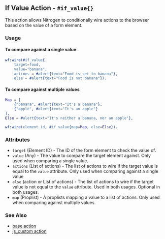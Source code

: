 ## If Value Action - `#if_value{}`

This action allows Nitrogen to conditionally wire actions to the browser based
on the value of a form element. 

### Usage

#### To compare against a single value

```erlang
wf:wire(#if_value{
	target=food,
	value="banana",
	actions = #alert{text="Food is set to banana"},
	else = #alert{text="Food is not banana"}).
```

#### To compare against multiple values

```erlang
Map = [
	{"banana", #alert{text="It's a banana"},
	{"apple", #alert{text="It's an apple"}
],
Else = #alert{text="It's neither a banana, nor an apple"},

wf:wire(element_id, #if_value{map=Map, else=Else}).
```

### Attributes

* `target` (Element ID) - The ID of the form element to check the value of.
* `value` (Any) - The value to compare the target element against. Only used
  when comparing a single value.
* `actions` (List of actions) - The list of actions to wire if the target value
  is equal to the `value` attribute. Only used when comparing against a single
  value
* `else` (action or List of actions) - The list of actions to wire if the
  target value is not equal to the `value` attribute. Used in both usages.
  Optional in both usages.
* `map` (Proplist) - A proplists mapping a value to a list of actions. Only
  used when comparing against multiple values.

### See Also

* [base action](./action_base.md)
* [js\_custom action](./js_custom.md)
